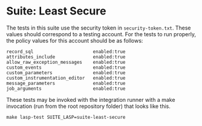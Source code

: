 Suite: Least Secure
==================================================
The tests in this suite use the security token in `security-token.txt`. These values should correspond to a testing account. For the tests to run properly, the policy values for this account should be as follows:

    record_sql                      enabled:true
    attributes_include              enabled:true
    allow_raw_exception_messages    enabled:true
    custom_events                   enabled:true
    custom_parameters               enabled:true
    custom_instrumentation_editor   enabled:true
    message_parameters              enabled:true
    job_arguments                   enabled:true

These tests may be invoked with the integration runner with a make invocation (run from the root repository folder) that looks like this.

    make lasp-test SUITE_LASP=suite-least-secure
